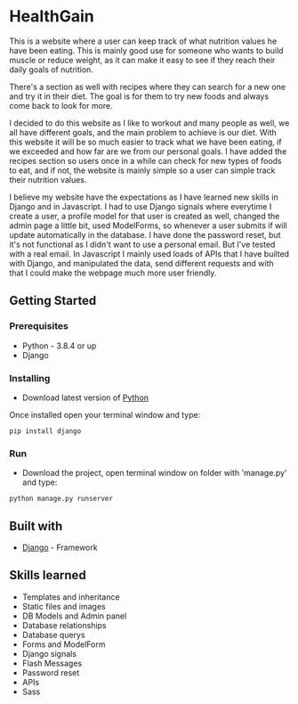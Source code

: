 # HealthGain

This is a website where a user can keep track of what nutrition values he have been eating. This is mainly good use for someone who wants to build muscle or reduce weight, as it can make it easy to see if they reach their daily goals of nutrition.

There's a section as well with recipes where they can search for a new one and try it in their diet. The goal is for them to try new foods and always come back to look for more.

I decided to do this website as I like to workout and many people as well, we all have different goals, and the main problem to achieve is our diet. With this website it will be so much easier to track what we have been eating, if we exceeded and how far are we from our personal goals. I have added the recipes section so users once in a while can check for new types of foods to eat, and if not, the website is mainly simple so a user can simple track their nutrition values.

I believe my website have the expectations as I have learned new skills in Django and in Javascript. I had to use Django signals where everytime I create a user, a profile model for that user is created as well, changed the admin page a little bit, used ModelForms, so whenever a user submits if will update automatically in the database. I have done the password reset, but it's not functional as I didn't want to use a personal email. But I've tested with a real email.
In Javascript I mainly used loads of APIs that I have builted with Django, and manipulated the data, send different requests and with that I could make the webpage much more user friendly.

## Getting Started

### Prerequisites

  * Python - 3.8.4 or up
  * Django
 
### Installing

  * Download latest version of [Python](https://www.python.org/downloads/)
  
  Once installed open your terminal window and type:
  ```
  pip install django
  ```

### Run
 
 - Download the project, open terminal window on folder with 'manage.py' and type:
 ```
 python manage.py runserver
 ```
 

## Built with

 * [Django](https://www.djangoproject.com/) - Framework
 
## Skills learned

 * Templates and inheritance
 * Static files and images
 * DB Models and Admin panel
 * Database relationships
 * Database querys
 * Forms and ModelForm
 * Django signals
 * Flash Messages
 * Password reset
 * APIs
 * Sass
 
